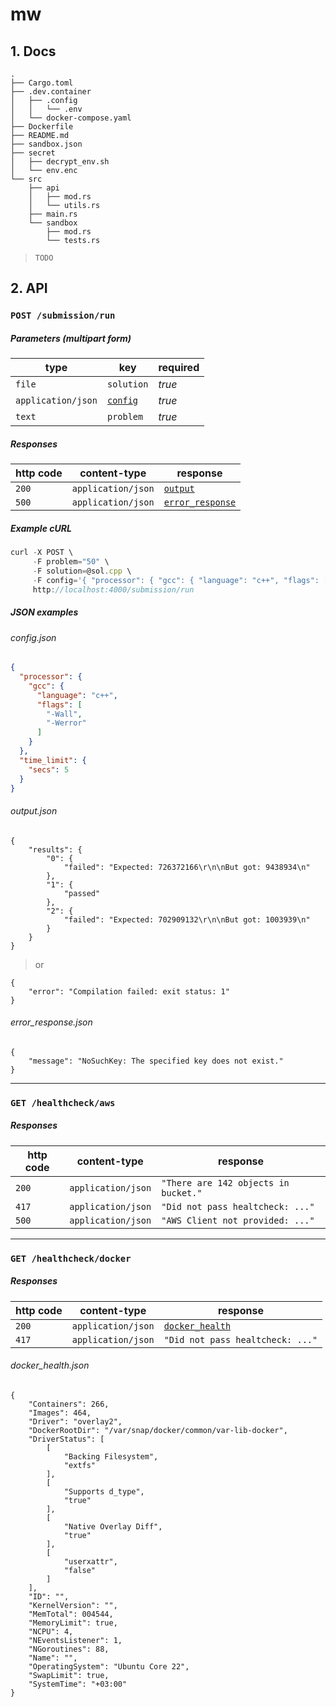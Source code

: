# __mw__

## 1. Docs
```
.
├── Cargo.toml
├── .dev.container
│   ├── .config
│   │   └── .env
│   └── docker-compose.yaml
├── Dockerfile
├── README.md
├── sandbox.json
├── secret
│   ├── decrypt_env.sh
│   └── env.enc
└── src
    ├── api
    │   ├── mod.rs
    │   └── utils.rs
    ├── main.rs
    └── sandbox
        ├── mod.rs
        └── tests.rs
```

> `TODO`

## 2. API
 
### `POST /submission/run`

##### Parameters (multipart form)

|          type        |    key                     | required   |
|--------------------- |----------                  |----------  |
|   `file`             | `solution`                 | _true_     |
|   `application/json` | [`config`](#config.json)   | _true_     |
|   `text`             | `problem`                  | _true_     |
##### Responses

 | http code     | content-type                      | response                                                            |
 |---------------|-----------------------------------|---------------------------------------------------------------------|
 | `200`         | `application/json`                | [`output`](#output.json)                                            |
 | `500`         | `application/json`                | [`error_response`](#error_response.json)                            |

##### Example cURL

```javascript
curl -X POST \
     -F problem="50" \
     -F solution=@sol.cpp \
     -F config='{ "processor": { "gcc": { "language": "c++", "flags": [ "-Wall", "-Werror" ] } }, "time_limit": { "secs": 5 } };type=application/json' \
     http://localhost:4000/submission/run
```

##### JSON examples

###### config.json
```json
{
  "processor": {
    "gcc": {
      "language": "c++",
      "flags": [
        "-Wall",
        "-Werror"
      ]
    }
  },
  "time_limit": {
    "secs": 5
  }
}
```
###### output.json
```
{
    "results": {
        "0": {
            "failed": "Expected: 726372166\r\n\nBut got: 9438934\n"
        },
        "1": {
            "passed"
        },
        "2": {
            "failed": "Expected: 702909132\r\n\nBut got: 1003939\n"
        }
    }
}
```
> or
```
{
    "error": "Compilation failed: exit status: 1"
}
```
###### error_response.json
```
{
    "message": "NoSuchKey: The specified key does not exist."
}
```

------------------------------------------------------------------------------------------

### `GET /healthcheck/aws`

##### Responses

 | http code     | content-type                      | response                                                            |
 |---------------|-----------------------------------|---------------------------------------------------------------------|
 | `200`         | `application/json`                | `"There are 142 objects in bucket."`                                |
 | `417`         | `application/json`                |  `"Did not pass healtcheck: ..."`                                   |
 | `500`         | `application/json`                |    `"AWS Client not provided: ..."`                                 |

------------------------------------------------------------------------------------------

### `GET /healthcheck/docker`

##### Responses

 | http code     | content-type                      | response                                                            |
 |---------------|-----------------------------------|---------------------------------------------------------------------|
 | `200`         | `application/json`                | [`docker_health`](#docker_health.json)                              |
 | `417`         | `application/json`                |   `"Did not pass healtcheck: ..."`                                  |


###### docker_health.json
```
{
    "Containers": 266,
    "Images": 464,
    "Driver": "overlay2",
    "DockerRootDir": "/var/snap/docker/common/var-lib-docker",
    "DriverStatus": [
        [
            "Backing Filesystem",
            "extfs"
        ],
        [
            "Supports d_type",
            "true"
        ],
        [
            "Native Overlay Diff",
            "true"
        ],
        [
            "userxattr",
            "false"
        ]
    ],
    "ID": "",
    "KernelVersion": "",
    "MemTotal": 004544,
    "MemoryLimit": true,
    "NCPU": 4,
    "NEventsListener": 1,
    "NGoroutines": 88,
    "Name": "",
    "OperatingSystem": "Ubuntu Core 22",
    "SwapLimit": true,
    "SystemTime": "+03:00"
}
```
